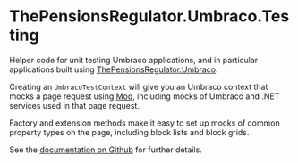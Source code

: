 # ThePensionsRegulator.Umbraco.Testing

Helper code for unit testing Umbraco applications, and in particular applications built using [ThePensionsRegulator.Umbraco](https://www.nuget.org/packages/ThePensionsRegulator.Umbraco).

Creating an `UmbracoTestContext` will give you an Umbraco context that mocks a page request using [Moq](https://github.com/moq/moq4), including mocks of Umbraco and .NET services used in that page request.

Factory and extension methods make it easy to set up mocks of common property types on the page, including block lists and block grids.

See the [documentation on Github](https://github.com/thepensionsregulator/govuk-frontend-aspnetcore-extensions/blob/develop/docs/umbraco/unit-testing.md) for further details.
